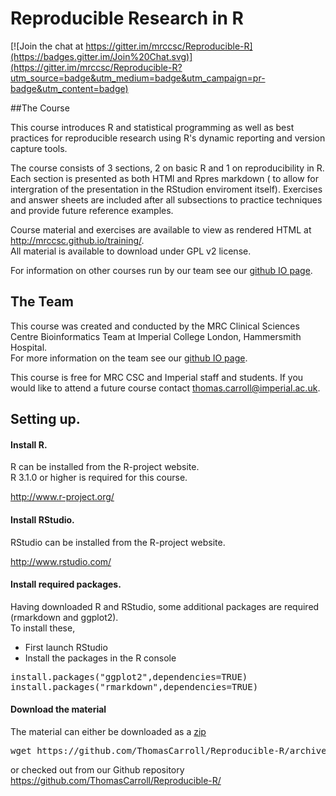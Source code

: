 # Reproducible Research in R  

[![Join the chat at https://gitter.im/mrccsc/Reproducible-R](https://badges.gitter.im/Join%20Chat.svg)](https://gitter.im/mrccsc/Reproducible-R?utm_source=badge&utm_medium=badge&utm_campaign=pr-badge&utm_content=badge)

##The Course

This course introduces R and statistical programming as well as best practices for reproducible research using R's dynamic reporting and version capture tools.

The course consists of 3 sections, 2 on basic R and 1 on reproducibility in R.  
Each section is presented as both HTMl and Rpres markdown ( to allow for intergration of the presentation in the RStudion enviroment itself).  Exercises and answer sheets are included after all subsections to practice techniques and provide future reference examples. 

Course material and exercises are available to view as rendered HTML at http://mrccsc.github.io/training/.  
All material is available to download under GPL v2 license.

For  information on other courses run by our team see our [github IO page](http://mrccsc.github.io/training/).


## The Team
This course was created and conducted by the MRC Clinical Sciences Centre Bioinformatics Team at Imperial College London, Hammersmith Hospital.  
For more information on the team see our [github IO page](http://mrccsc.github.io/).


This course is free for MRC CSC and Imperial staff and students. If you would like to attend a future course contact thomas.carroll@imperial.ac.uk.

## Setting up.


#### Install R.

R can be installed from the R-project website.  
R 3.1.0 or higher is required for this course.

http://www.r-project.org/

#### Install RStudio.

RStudio can be installed from the R-project website. 

http://www.rstudio.com/

#### Install required packages.

Having downloaded R and RStudio, some additional packages are required (rmarkdown and ggplot2).  
To install these,
* First launch RStudio
* Install the packages in the R console
<pre>
install.packages("ggplot2",dependencies=TRUE)
install.packages("rmarkdown",dependencies=TRUE)
</pre>

#### Download the material
The material can either be downloaded as a [zip](https://github.com/ThomasCarroll/Reproducible-R/archive/master.zip)
<pre>
wget https://github.com/ThomasCarroll/Reproducible-R/archive/master.zip ./
</pre>
or checked out from our Github repository
https://github.com/ThomasCarroll/Reproducible-R/
